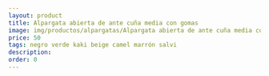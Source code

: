 ```yaml
---
layout: product
title: Alpargata abierta de ante cuña media con gomas 
image: img/productos/alpargatas/Alpargata abierta de ante cuña media con gomas =50 =negro verde kaki beige camel marrón salvi.webp
price: 50 
tags: negro verde kaki beige camel marrón salvi
description: 
order: 0
---
```

